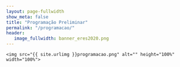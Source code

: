 ```yaml
---
layout: page-fullwidth
show_meta: false
title: "Programação Preliminar"
permalink: "/programacao/"
header:
   image_fullwidth: banner_eres2020.png
---
```


<!--<div class="medium-64 columns"> -->
	<img src="{{ site.urlimg }}programacao.png" alt="" height="100%" width="100%">
<!--</div> -->